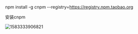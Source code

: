 npm install -g cnpm --registry=https://registry.npm.taobao.org

安装cnpm

![1583333906821](C:\Users\娄思琴\AppData\Roaming\Typora\typora-user-images\1583333906821.png)